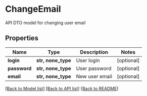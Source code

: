 # ChangeEmail

API DTO model for changing user email

## Properties
Name | Type | Description | Notes
------------ | ------------- | ------------- | -------------
**login** | **str, none_type** | User login | [optional] 
**password** | **str, none_type** | User password | [optional] 
**email** | **str, none_type** | New user email | [optional] 

[[Back to Model list]](../README.md#documentation-for-models) [[Back to API list]](../README.md#documentation-for-api-endpoints) [[Back to README]](../README.md)


